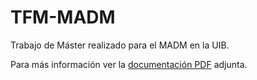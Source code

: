 # TFM-MADM
Trabajo de Máster realizado para el MADM en la UIB.

Para más información ver la [documentación PDF](https://github.com/jherreroa/TFM-MADM/blob/master/Documento.pdf)
 adjunta.

